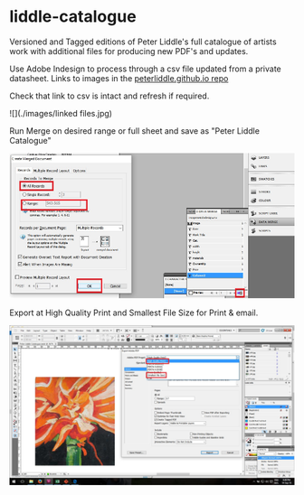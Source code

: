 # liddle-catalogue
Versioned and Tagged editions of Peter Liddle's full catalogue of artists work with additional files for producing new PDF's and updates.

Use Adobe Indesign to process through a csv file updated from a private datasheet.  Links to images in the [peterliddle.github.io repo](https://github.com/peterliddle/peterliddle.github.io/tree/master/assets/artistswork/450)

Check that link to csv is intact and refresh if required.

![](./images/linked files.jpg)

Run Merge on desired range or full sheet and save as "Peter Liddle Catalogue"

![](./images/merge.jpg)

Export at High Quality Print and Smallest File Size for Print & email.

![](./images/export.jpg)


